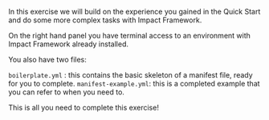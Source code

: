 In this exercise we will build on the experience you gained in the Quick Start and do some more complex tasks with Impact Framework.

On the right hand panel you have terminal access to an environment with Impact Framework already installed. 

You also have two files:

`boilerplate.yml` : this contains the basic skeleton of a manifest file, ready for you to complete.
`manifest-example.yml`: this is a completed example that you can refer to when you need to.

This is all you need to complete this exercise!
